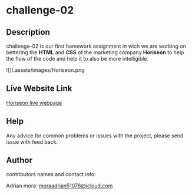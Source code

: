# challenge-02
 
## Description
 challenge-02 is our first homework assignment in wich we are working on bettering the **HTML** and **CSS** of the marketing company **Horiseon** to help the flow of the code and help it to also be more intelligible.
<!-- blank line -->
 ![](.assets/images/Horiseon.png
 
 ## Live Website Link
 [Horiseon live webpage](https://moraadrian510.github.io/challenge-02/)
 
## Help
Any advice for common problems or issues with the project, please send issue with feed back.

## Author 
contributors names and contact info:

Adrian mora: moraadrian51078@icloud.com

